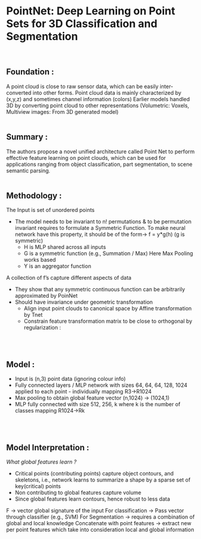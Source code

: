 <p style="text-align: center;"> <h1> PointNet: Deep Learning on Point Sets for 3D Classification and Segmentation </h1></p>

</br>

## Foundation  :</br>
A point cloud is close to raw sensor data, which can be easily inter-converted into other forms. Point cloud data is mainly characterized by (x,y,z) and sometimes channel information (colors)
Earlier models handled 3D by converting point cloud to other representations (Volumetric: Voxels, Multiview images: From 3D generated model)
</br>
</br>

## Summary :</br>
The authors propose a novel unified architecture called Point Net to perform effective feature learning on point clouds, which can be used for applications ranging from object classification, part segmentation, to scene semantic parsing.
</br>
</br>

## Methodology :</br>

The Input is set of unordered points
- The model needs to be invariant to n! permutations & to be permutation invariant requires to formulate a Symmetric Function. 
  To make neural network have this property, it should be of the form→ f = y*g(h) (g is symmetric)
  - H is MLP shared across all inputs
  - G is a symmetric function (e.g., Summation / Max) Here Max Pooling works based
  - Y is an aggregator function
 
A collection of f’s capture different aspects of data
- They show that any symmetric continuous function can be arbitrarily approximated by PoinNet
- Should have invariance under geometric transformation 
  - Align input point clouds to canonical space by Affine transformation by Tnet
  - Constrain feature transformation matrix to be close to orthogonal by regularization :
</br>
</br>

## Model :</br> 
- Input is (n,3) point data (ignoring colour info)
- Fully connected layers / MLP network with sizes 64, 64, 64, 128, 1024 applied to each point - individually mapping R3→R1024
- Max pooling to obtain global feature vector (n,1024) → (1024,1)
- MLP fully connected with size 512, 256, k where k is the number of classes mapping R1024→Rk
</br>
</br>

## Model Interpretation :</br>
_What global features learn ?_</br>
- Critical points (contributing points)  capture object contours, and skeletons, i.e., network learns to summarize a shape by a sparse set of key(critical) points
- Non contributing to global features capture volume
- Since global features learn contours, hence robust to less data

F → vector global signature of the input
For classification → Pass vector through classifier (e.g., SVM)
For Segmentation → requires a combination of global and local knowledge
Concatenate with point features → extract new per point features which take into consideration local and global information

</br>
</br>
 
